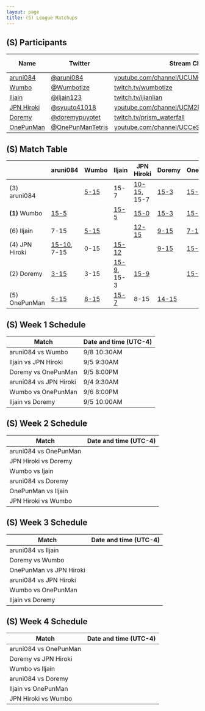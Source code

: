 ```yaml
---
layout: page
title: (S) League Matchups
---
```


## (S) Participants ##

<table>
  <thead>
    <tr>
      <th>Name</th>
      <th>Twitter</th>
      <th>Stream Channel</th>
	  <th>Sprint Time</th>
	  <th>Rating</th>
    </tr>
  </thead>
  <tbody>
    <tr>
      <td><a href="https://steamcommunity.com/profiles/76561198293462529/">aruni084</a></td>
      <td><a href="https://twitter.com/aruni084">@aruni084</a></td>
      <td><a href="https://www.youtube.com/channel/UCUMQUo-IkhoBvL2_QIayHLQ">youtube.com/channel/UCUMQUo-IkhoBvL2_QIayHLQ</a></td>
      <td>37</td>
      <td>15000</td>
    </tr>
    <tr>
      <td><a href="https://steamcommunity.com/profiles/76561198265058335/">Wumbo</a></td>
      <td><a href="https://twitter.com/Wumbotize">@Wumbotize</a></td>
      <td><a href="https://www.twitch.tv/wumbotize">twitch.tv/wumbotize</a></td>
      <td>38</td>
      <td>50000</td>
    </tr>
    <tr>
      <td><a href="https://steamcommunity.com/profiles/76561198370403800/">Iljain</a></td>
      <td><a href="https://twitter.com/iljain123">@iljain123</a></td>
      <td><a href="https://www.twitch.tv/ijianlian">twitch.tv/ijianlian</a></td>
      <td>46</td>
      <td>18000</td>
    </tr>
    <tr>
      <td><a href="https://steamcommunity.com/profiles/76561198812292527/">JPN Hiroki</a></td>
      <td><a href="https://twitter.com/syuuto41018">@syuuto41018</a></td>
      <td><a href="https://www.youtube.com/channel/UCM2REfYwxv3yaKhc4aMbEyg">youtube.com/channel/UCM2REfYwxv3yaKhc4aMbEyg</a></td>
      <td>-</td>
      <td>-</td>
    </tr>
    <tr>
      <td><a href="https://steamcommunity.com/id/doorenemy/">Doremy</a></td>
      <td><a href="https://twitter.com/doremypuyotet">@doremypuyotet</a></td>
      <td><a href="https://www.twitch.tv/prism_waterfall">twitch.tv/prism_waterfall</a></td>
      <td>38.96</td>
      <td>23383</td>
    </tr>
    <tr>
      <td><a href="https://steamcommunity.com/id/allspecifiedurlsarealreadyinuse">OnePunMan</a></td>
      <td><a href="https://twitter.com/OnePunManTetris">@OnePunManTetris</a></td>
      <td><a href="https://www.youtube.com/channel/UCCeSjd7DLJJKxJXf4vEzdzA">youtube.com/channel/UCCeSjd7DLJJKxJXf4vEzdzA</a></td>
      <td>45.9</td>
      <td>11000</td>
    </tr>
  </tbody>
</table>

## (S) Match Table ##

<table>
  <thead>
    <tr>
      <th> </th>
      <th>aruni084</th>
      <th>Wumbo</th>
      <th>Iljain</th>
      <th>JPN Hiroki</th>
      <th>Doremy</th>
      <th>OnePunMan</th>
      <th>W-L</th>
      <th>Pt. Diff</th>
    </tr>
  </thead>
  <tbody>
    <tr>
      <td>(3) aruni084</td>
      <td> </td> <!--aruni084-->
      <td><a href="https://www.youtube.com/watch?v=qKYK9_kb6WY">5-15</a></td> <!--Wumbo-->
      <td>15-7</td> <!--Iljain-->
      <td><a href="https://www.youtube.com/watch?v=iydY_hdv6ew">10-15</a>, 15-7</td> <!--JPN Hiroki-->
      <td><a href="https://www.youtube.com/watch?v=z7lDjx8Fq88">15-3</a></td> <!--Doremy-->
      <td><a href="https://www.youtube.com/watch?v=Iz5ABh_rU8A">15-5</a></td> <!--OnePunMan-->
      <td>4-2</td>
      <td>+23</td>
    </tr>
    <tr>
      <td><b>(1)</b> Wumbo</td>
      <td><a href="https://www.youtube.com/watch?v=qotFvwWxxVA">15-5</a></td> <!--aruni084-->
      <td> </td> <!--Wumbo-->
      <td><a href="https://www.youtube.com/watch?v=HtIIanuMH2M">15-5</a></td> <!--Iljain-->
      <td><a href="https://www.youtube.com/watch?v=FE_h4XKuET8">15-0</a></td> <!--JPN Hiroki-->
      <td><a href="https://youtu.be/CtYvv8lD_rE">15-3</a></td> <!--Doremy-->
      <td><a href="https://www.youtube.com/watch?v=1Y2pgxU9J_o">15-8</a></td> <!--OnePunMan-->
      <td>5-0</td>
      <td>+54</td>
    </tr>
    <tr>
      <td>(6) Iljain</td>
      <td>7-15</td> <!--aruni084-->
      <td><a href="https://www.youtube.com/watch?v=HtIIanuMH2M">5-15</a></td> <!--Wumbo-->
      <td> </td> <!--Iljain-->
      <td><a href="https://www.youtube.com/watch?v=dbaLugnvI_o">12-15</a></td> <!--JPN Hiroki-->
      <td><a href="https://www.twitch.tv/videos/306206040">9-15</a></td> <!--Doremy-->
      <td><a href="https://www.youtube.com/watch?v=FdJ__p1ySBs">7-15</a></td> <!--OnePunMan-->
      <td>0-5</td>
      <td>-35</td>
    </tr>
    <tr>
      <td>(4) JPN Hiroki</td>
      <td><a href="https://www.youtube.com/watch?v=8GlOelO5wN4">15-10</a>, 7-15</td> <!--aruni084-->
      <td>0-15</td> <!--Wumbo-->
      <td><a href="https://www.youtube.com/watch?v=dbaLugnvI_o">15-12</a></td> <!--Iljain-->
      <td> </td> <!--JPN Hiroki-->
      <td><a href="https://www.youtube.com/watch?v=KD-vkt7uQIE">9-15</a></td> <!--Doremy-->
      <td><a href="https://youtu.be/9u4ME1_KivQ">15-8</a></td> <!--OnePunMan-->
      <td>3-3</td>
      <td>-21</td>
    </tr>
    <tr>
      <td>(2) Doremy</td>
      <td><a href="https://www.youtube.com/watch?v=z7lDjx8Fq88">3-15</a></td> <!--aruni084-->
      <td>3-15</td> <!--Wumbo-->
      <td><a href="https://www.twitch.tv/videos/306206040">15-9</a>, 15-3</td> <!--Iljain-->
      <td><a href="https://www.twitch.tv/videos/308329179">15-9</a></td> <!--JPN Hiroki-->
      <td> </td> <!--Doremy-->
      <td><a href="https://www.twitch.tv/videos/306412978">15-14</a></td> <!--OnePunMan-->
      <td>4-2</td>
      <td>+1</td>
    </tr>
    <tr>
      <td>(5) OnePunMan</td>
      <td><a href="https://www.youtube.com/watch?v=LzIs7W7JdYg">5-15</a></td> <!--aruni084-->
      <td><a href="https://www.youtube.com/watch?v=0PKaTpgU1Bw">8-15</a></td> <!--Wumbo-->
      <td><a href="https://www.youtube.com/watch?v=FdJ__p1ySBs">15-7</a></td> <!--Iljain-->
      <td>8-15</td> <!--JPN Hiroki-->
      <td><a href="https://www.youtube.com/watch?v=W0ncq8kvqMw">14-15</a></td> <!--Doremy-->
      <td> </td> <!--OnePunMan-->
      <td>1-4</td>
      <td>-17</td>
    </tr>
  </tbody>
</table>

## (S) Week 1 Schedule ##

<table>
  <thead>
    <tr>
      <th>Match</th>
      <th>Date and time (UTC-4)</th>
    </tr>
  </thead>
  <tbody>
    <tr>
      <td>aruni084 vs Wumbo</td>
      <td>9/8 10:30AM</td>
    </tr>
    <tr>
      <td>Iljain vs JPN Hiroki</td>
      <td>9/5 9:30AM</td>
    </tr>
    <tr>
      <td>Doremy vs OnePunMan</td>
      <td>9/5 8:00PM</td>
    </tr>
    <tr>
      <td>aruni084 vs JPN Hiroki</td>
      <td>9/4 9:30AM</td>
    </tr>
    <tr>
      <td>Wumbo vs OnePunMan</td>
      <td>9/6 8:00PM</td>
    </tr>
    <tr>
      <td>Iljain vs Doremy</td>
      <td>9/5 10:00AM</td>
    </tr>
  </tbody>
</table>

## (S) Week 2 Schedule ##

<table>
  <thead>
    <tr>
      <th>Match</th>
      <th>Date and time (UTC-4)</th>
    </tr>
  </thead>
  <tbody>
    <tr>
      <td>aruni084 vs OnePunMan</td>
      <td></td>
    </tr>
    <tr>
      <td>JPN Hiroki vs Doremy</td>
      <td></td>
    </tr>
    <tr>
      <td>Wumbo vs Ijain</td>
      <td></td>
    </tr>
    <tr>
      <td>aruni084 vs Doremy</td>
      <td></td>
    </tr>
    <tr>
      <td>OnePunMan vs Iljain</td>
      <td></td>
    </tr>
    <tr>
      <td>JPN Hiroki vs Wumbo</td>
      <td></td>
    </tr>
  </tbody>
</table>

## (S) Week 3 Schedule ##

<table>
  <thead>
    <tr>
      <th>Match</th>
      <th>Date and time (UTC-4)</th>
    </tr>
  </thead>
  <tbody>
    <tr>
      <td>aruni084 vs Iljain</td>
      <td></td>
    </tr>
    <tr>
      <td>Doremy vs Wumbo</td>
      <td></td>
    </tr>
    <tr>
      <td>OnePunMan vs JPN Hiroki</td>
      <td></td>
    </tr>
    <tr>
      <td>aruni084 vs JPN Hiroki</td>
      <td></td>
    </tr>
    <tr>
      <td>Wumbo vs OnePunMan</td>
      <td></td>
    </tr>
    <tr>
      <td>Iljain vs Doremy</td>
      <td></td>
    </tr>
  </tbody>
</table>

## (S) Week 4 Schedule ##

<table>
  <thead>
    <tr>
      <th>Match</th>
      <th>Date and time (UTC-4)</th>
    </tr>
  </thead>
  <tbody>
    <tr>
      <td>aruni084 vs OnePunMan</td>
      <td></td>
    </tr>
    <tr>
      <td>Doremy vs JPN Hiroki</td>
      <td></td>
    </tr>
    <tr>
      <td>Wumbo vs Iljain</td>
      <td></td>
    </tr>
    <tr>
      <td>aruni084 vs Doremy</td>
      <td></td>
    </tr>
    <tr>
      <td>Iljain vs OnePunMan</td>
      <td></td>
    </tr>
    <tr>
      <td>JPN Hiroki vs Wumbo</td>
      <td></td>
    </tr>
  </tbody>
</table>
